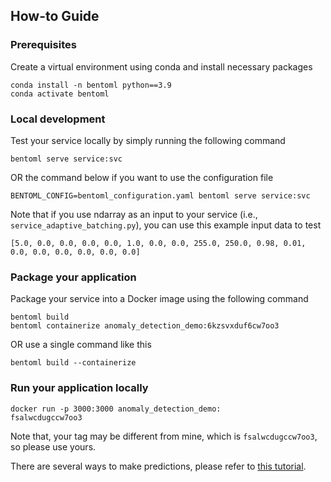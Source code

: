 ## How-to Guide

### Prerequisites
Create a virtual environment using conda and install necessary packages
```shell
conda install -n bentoml python==3.9
conda activate bentoml
```

### Local development
Test your service locally by simply running the following command
```shell 
bentoml serve service:svc
```
OR the command below if you want to use the configuration file
```shell 
BENTOML_CONFIG=bentoml_configuration.yaml bentoml serve service:svc
```

Note that if you use ndarray as an input to your service (i.e., `service_adaptive_batching.py`), you can use this example input data to test
```shell
[5.0, 0.0, 0.0, 0.0, 0.0, 1.0, 0.0, 0.0, 255.0, 250.0, 0.98, 0.01, 0.0, 0.0, 0.0, 0.0, 0.0, 0.0]
```

### Package your application
Package your service into a Docker image using the following command
```shell
bentoml build
bentoml containerize anomaly_detection_demo:6kzsvxduf6cw7oo3
```
OR use a single command like this
```shell
bentoml build --containerize
```

### Run your application locally

```shell
docker run -p 3000:3000 anomaly_detection_demo:
fsalwcdugccw7oo3
```
Note that, your tag may be different from mine, which is `fsalwcdugccw7oo3`, so please use yours.

There are several ways to make predictions, please refer to [this tutorial](https://docs.bentoml.org/en/latest/quickstarts/deploy-a-transformer-model-with-bentoml.html#create-a-bentoml-service).


